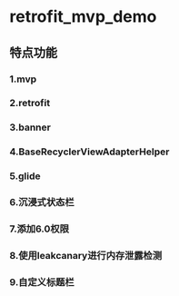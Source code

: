 # retrofit_mvp_demo
## 特点功能
### 1.mvp<br>
### 2.retrofit<br>
### 3.banner<br>
### 4.BaseRecyclerViewAdapterHelper<br>
### 5.glide<br>
### 6.沉浸式状态栏<br>
### 7.添加6.0权限
### 8.使用leakcanary进行内存泄露检测
### 9.自定义标题栏


